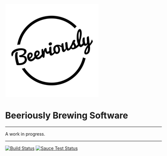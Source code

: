 ![Beeriously Logo](https://raw.githubusercontent.com/cassell/beeriously/master/dev/graphics/beeriously-logo-square-300.png)
# Beeriously Brewing Software

---

A work in progress.

---

[![Build Status](https://travis-ci.org/cassell/beeriously.svg?branch=master)](https://travis-ci.org/cassell/beeriously)
[![Sauce Test Status](https://saucelabs.com/buildstatus/cassell)](https://saucelabs.com/u/cassell)
